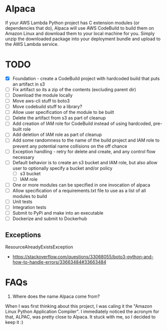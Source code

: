 # Alpaca
If your AWS Lambda Python project has C extension modules (or dependencies that do), Alpaca will use AWS CodeBuild to build them on Amazon Linux and download them to your local machine for you. Simply unzip the downloaded package into your deployment bundle and upload to the AWS Lambda service.

# TODO
- [X] Foundation - create a CodeBuild project with hardcoded build that puts an artifact in s3
- [ ] Fix artifact so its a zip of the contents (excluding parent dir)
- [ ] Download the module locally
- [ ] Move aws-cli stuff to boto3
- [ ] Move codebuild stuff to a library?
- [ ] Allow user specification of the module to be built
- [ ] Delete the artifact from s3 as part of cleanup
- [ ] Add creation of IAM role for CodeBuild instead of using hardcoded, pre-built role
- [ ] Add deletion of IAM role as part of cleanup
- [ ] Add some randomness to the name of the build project and IAM role to prevent any potential name collisions on the off chance
- [ ] Exception handling - retry for delete and create, and any control flow necessary
- [ ] Default behavior is to create an s3 bucket and IAM role, but also allow user to optionally specify a bucket and/or policy
    - [ ] s3 bucket
    - [ ] IAM role
- [ ] One or more modules can be specified in one invocation of alpaca
- [ ] Allow specification of a requirements.txt file to use as a list of all modules to build
- [ ] Unit tests
- [ ] Integration tests
- [ ] Submit to PyPi and make into an executable
- [ ] Dockerize and submit to Dockerhub

## Exceptions
ResourceAlreadyExistsException
* https://stackoverflow.com/questions/33068055/boto3-python-and-how-to-handle-errors/33663484#33663484

# FAQs
1) Where does the name Alpaca come from?

When I was first thinking about this project, I was caling it the "Amazon Linux Python Application Compiler". I immediately noticed the acronym for that, ALPAC, was pretty close to Alpaca. It stuck with me, so I decided to keep it :)